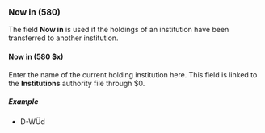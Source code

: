 ### Now in (580)

The field **Now in** is used if the holdings of an institution have been transferred to another institution.

#### Now in (580 $x)

Enter the name of the current holding institution here. This field is linked to the **Institutions** authority file through $0.

##### Example

- D-WÜd
